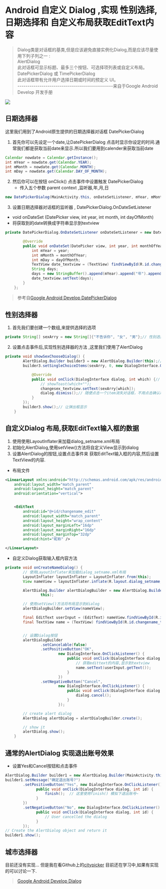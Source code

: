 # Android 自定义 Dialog ,实现 性别选择,日期选择和 自定义布局获取EditText内容

> Dialog类是对话框的基类,但是应该避免直接实例化Dialog,而是应该尽量使用下列子列之一 :    
> AlertDialog   
此对话框可显示标题、最多三个按钮、可选择项列表或自定义布局。
DatePickerDialog 或 TimePickerDialog  
此对话框带有允许用户选择日期或时间的预定义 UI。  
------------------------------------------------来自于Google Android Develop 开发手册

![](http://oz2u8kxpt.bkt.clouddn.com/17-12-28/753738.jpg?imageslim)

## 日期选择器

这里我们用到了Android原生提供的日期选择器对话框 DatePickerDialog

1. 首先你可以先设定一个date,让DatePickerDialog 点击时显示你设定的时间.通常我们都是获取当前date来显示.所以我们要用到calender来获取当前date

```java
Calendar nowdate = Calendar.getInstance();
int mYear = nowdate.get(Calendar.YEAR);
int mMonth = nowdate.get(Calendar.MONTH);
int mDay = nowdate.get(Calendar.DAY_OF_MONTH);
```


2. 然后你可以在按钮 onClick() 点击事件中设置触发 DatePickerDialog
    - 传入五个参数 parent context ,监听器,年,月,日

```java
new DatePickerDialog(MainActivity.this, onDateSetListener, mYear, mMonth, mDay).show();
```

3. 设置日期选择器对话框的监听器 , DatePickerDialog.OnDateSetListener
  - void onDateSet (DatePicker view,
                int year,
                int month,
                int dayOfMonth)
  - 将获取到的date转换成字符串显示到textview

```java
private DatePickerDialog.OnDateSetListener onDateSetListener = new DatePickerDialog.OnDateSetListener() {

        @Override
        public void onDateSet(DatePicker view, int year, int monthOfYear, int dayOfMonth) {
            int mYear = year;
            int mMonth = monthOfYear;
            int mDay = dayOfMonth;
            TextView date_textview = (TextView) findViewById(R.id.changebirth_textview);
            String days;
            days = new StringBuffer().append(mYear).append("年").append(mMonth).append("月").append(mDay).append("日").toString();
            date_textview.setText(days);
        }
    };
```
> 参考自[Google Android Develop DatePickerDialog](https://developer.android.com/reference/android/app/DatePickerDialog.OnDateSetListener.html?hl=zh-cn)

## 性别选择器

1. 首先我们要创建一个数组,来提供选择的选项
  ```java
  private String[] sexArry = new String[]{"不告诉你", "女", "男"};// 性别选择
  ```
2. 设置点击事件后,实现性别选择器的方法 ,这里我们使用了AlertDialog


```java
private void showSexChooseDialog() {
        AlertDialog.Builder builder3 = new AlertDialog.Builder(this);// 自定义对话框
        builder3.setSingleChoiceItems(sexArry, 0, new DialogInterface.OnClickListener() {// 2默认的选中

            @Override
            public void onClick(DialogInterface dialog, int which) {// which是被选中的位置
                // showToast(which+"");
                changesex_textview.setText(sexArry[which]);
                dialog.dismiss();// 随便点击一个item消失对话框，不用点击确认取消
            }
        });
        builder3.show();// 让弹出框显示
    }
```

## 自定义Dialog 布局,获取EditText输入框的数据
1. 使用使用LayoutInflater来加载dialog_setname.xml布局
2. 初始化AlertDialog,使用setView()方法将自定义View显示到dialog
3. 设置AlertDialog的按钮,设置点击事件来 获取EditText输入框的内容,然后设置TextView的内容.

- 布局文件
```xml
<LinearLayout xmlns:android="http://schemas.android.com/apk/res/android"
    android:layout_width="match_parent"
    android:layout_height="match_parent"
    android:orientation="vertical">


    <EditText
        android:id="@+id/changename_edit"
        android:layout_width="match_parent"
        android:layout_height="wrap_content"
        android:layout_marginLeft="16dp"
        android:layout_marginRight="16dp"
        android:layout_marginTop="32dp"
        android:hint="昵称" />

</LinearLayout>
```

- 自定义Dialog获取输入框内容方法
```java
private void onCreateNameDialog() {
        // 使用LayoutInflater来加载dialog_setname.xml布局
        LayoutInflater layoutInflater = LayoutInflater.from(this);
        View nameView = layoutInflater.inflate(R.layout.dialog_setname, null);

        AlertDialog.Builder alertDialogBuilder = new AlertDialog.Builder(
                this);

        // 使用setView()方法将布局显示到dialog
        alertDialogBuilder.setView(nameView);

        final EditText userInput = (EditText) nameView.findViewById(R.id.changename_edit);
        final TextView name = (TextView) findViewById(R.id.changename_textview);


        // 设置Dialog按钮
        alertDialogBuilder
                .setCancelable(false)
                .setPositiveButton("OK",
                        new DialogInterface.OnClickListener() {
                            public void onClick(DialogInterface dialog, int id) {
                                // 获取edittext的内容,显示到textview
                                name.setText(userInput.getText());
                            }
                        })
                .setNegativeButton("Cancel",
                        new DialogInterface.OnClickListener() {
                            public void onClick(DialogInterface dialog, int id) {
                                dialog.cancel();
                            }
                        });

        // create alert dialog
        AlertDialog alertDialog = alertDialogBuilder.create();

        // show it
        alertDialog.show();
    }
```


##  通常的AlertDialog  实现退出账号效果

- 设置Yes和Cancel按钮和点击事件



```java
AlertDialog.Builder builder1 = new AlertDialog.Builder(MainActivity.this);
builder1.setMessage("确定退出账号?")
        .setPositiveButton("Yes", new DialogInterface.OnClickListener() {
              public void onClick(DialogInterface dialog, int id) {
                  finish();  // 这里使用finish() 模拟下退出账号~
              }
        })
        .setNegativeButton("No", new DialogInterface.OnClickListener() {
              public void onClick(DialogInterface dialog, int id) {
                  // User cancelled the dialog
              }
        });
// Create the AlertDialog object and return it
builder1.show();
```

## 城市选择器  

目前还没有实现... 但是我在看Github上的[citypicker](https://github.com/crazyandcoder/citypicker)  目前还在学习中,如果有实现的可以讨论一下.



> [Google Android Develop Dialog](https://developer.android.com/guide/topics/ui/dialogs.html?hl=zh-cn)
